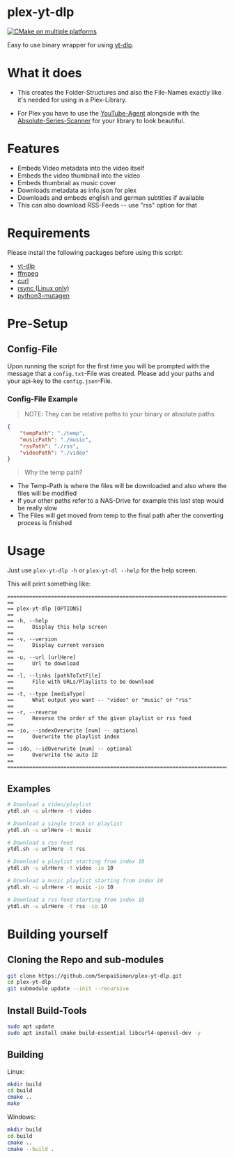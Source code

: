 # plex-yt-dlp

[![CMake on multiple platforms](https://github.com/SenpaiSimon/plex-yt-dlp/actions/workflows/cmake-multi-platform.yml/badge.svg)](https://github.com/SenpaiSimon/plex-yt-dlp/actions/workflows/cmake-multi-platform.yml)

Easy to use binary wrapper for using [yt-dlp](https://github.com/yt-dlp/yt-dlp).

# What it does
* This creates the Folder-Structures and also the File-Names exactly like it's needed for using in a Plex-Library.

* For Plex you have to use the [YouTube-Agent](https://github.com/ZeroQI/YouTube-Agent.bundle) alongside with the [Absolute-Series-Scanner](https://github.com/ZeroQI/Absolute-Series-Scanner) for your library to look beautiful.

# Features
* Embeds Video metadata into the video itself
* Embeds the video thumbnail into the video
* Embeds thumbnail as music cover
* Downloads metadata as info.json for plex
* Downloads and embeds english and german subtitles if available
* This can also download RSS-Feeds -- use "rss" option for that

# Requirements

Please install the following packages before using this script:

* [yt-dlp](https://github.com/yt-dlp/yt-dlp/releases/latest/download/yt-dlp)
* [ffmpeg](https://ffmpeg.org/)
* [curl](https://curl.se/)
* [rsync (Linux only)](https://www.rsync.org/)
* [python3-mutagen](https://mutagen.readthedocs.io/en/latest/)

# Pre-Setup

## Config-File

Upon running the script for the first time you will be prompted with the message that a `config.txt`-File was created.
Please add your paths and your api-key to the `config.json`-File.

### Config-File Example

> NOTE: They can be relative paths to your binary or absolute paths

```json
{
    "tempPath": "./temp",
    "musicPath": "./music",
    "rssPath": "./rss",
    "videoPath": "./video"
}
```

> Why the temp path?

* The Temp-Path is where the files will be downloaded and also where the files will be modified
* If your other paths refer to a NAS-Drive for example this last step would be really slow
* The Files will get moved from temp to the final path after the converting process is finished

# Usage

Just use `plex-yt-dlp -h` or `plex-yt-dl --help` for the help screen.

This will print something like:

```text
==========================================================================================================
==
== plex-yt-dlp [OPTIONS]
==
== -h, --help
==      Display this help screen
==
== -v, --version
==      Display current version
==
== -u, --url [urlHere]
==      Url to download
==
== -l, --links [pathToTxtFile]
==      File with URLs/Playlists to be download
==
== -t, --type [mediaType]
==      What output you want -- "video" or "music" or "rss"
==
== -r, --reverse
==      Reverse the order of the given playlist or rss feed
==
== -io, --indexOverwrite [num] -- optional
==      Overwrite the playlist index
==
== -ido, --idOverwrite [num] -- optional
==      Overwrite the auto ID
==
==========================================================================================================
```

## Examples

```bash
# Download a video/playlist
ytdl.sh -u ulrHere -t video

# Download a single track or playlist
ytdl.sh -u urlHere -t music

# Download a rss feed
ytdl.sh -u urlHere -t rss

# Download a playlist starting from index 10
ytdl.sh -u ulrHere -t video -io 10

# Download a music playlist starting from index 10
ytdl.sh -u ulrHere -t music -io 10

# Download a rss feed starting from index 10
ytdl.sh -u ulrHere -t rss -io 10
```


# Building yourself

## Cloning the Repo and sub-modules

```bash
git clone https://github.com/SenpaiSimon/plex-yt-dlp.git
cd plex-yt-dlp
git submodule update --init --recursive
```

## Install Build-Tools

```bash
sudo apt update
sudo apt install cmake build-essential libcurl4-openssl-dev -y
```

## Building

Linux:
```bash
mkdir build
cd build
cmake ..
make
```

Windows:
```bash
mkdir build
cd build
cmake ..
cmake --build .
```